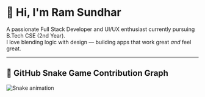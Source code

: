 # 👋 Hi, I'm Ram Sundhar

A passionate Full Stack Developer and UI/UX enthusiast currently pursuing B.Tech CSE (2nd Year).  
I love blending logic with design — building apps that work great *and* feel great.

---

## 🐍 GitHub Snake Game Contribution Graph


![Snake animation](https://platane.github.io/snk/)


<!-- Optional dark mode version -->
<!-- ![Snake animation (dark)](https://github.com/Ramsundhar-88/snk/output/github-contribution-grid-snake-dark.svg?raw=true) -->
<!-- https://raw.githubusercontent.com/Platane/snk/output/github-contribution-grid-snake.gif -- >

---

## 🌐 Connect with me

- Portfolio: [Ramsundhar](ramsundhar.vercel.app)
- LinkedIn: [Linkedin](https://www.linkedin.com/in/ramsundhar-sadeswaran-588949156/)
- Email: ramsundhar.sades@gmail.com
